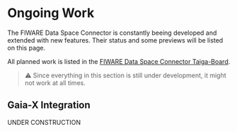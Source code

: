 # Ongoing Work

The FIWARE Data Space Connector is constantly beeing developed and extended with new features. Their status and some previews will be listed on this page.

All planned work is listed in the [FIWARE Data Space Connector Taiga-Board](https://tree.taiga.io/project/dwendland-fiware-data-space-connector/epics).

>:warning: Since everything in this section is still under development, it might not work at all times.

## Gaia-X Integration

UNDER CONSTRUCTION